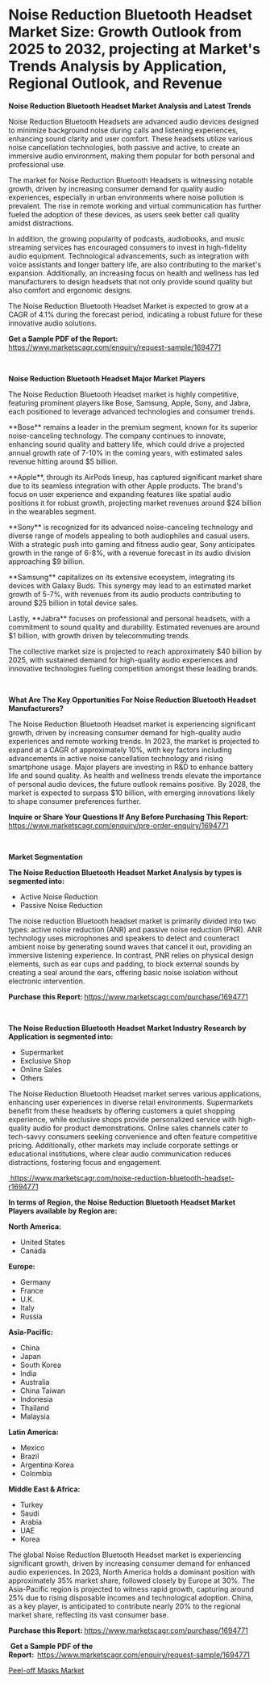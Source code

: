 <p><h1>Noise Reduction Bluetooth Headset Market Size: Growth Outlook from 2025 to 2032, projecting at Market's Trends Analysis by Application, Regional Outlook, and Revenue</h1></p><p><strong>Noise Reduction Bluetooth Headset Market Analysis and Latest Trends</strong></p>
<p><p>Noise Reduction Bluetooth Headsets are advanced audio devices designed to minimize background noise during calls and listening experiences, enhancing sound clarity and user comfort. These headsets utilize various noise cancellation technologies, both passive and active, to create an immersive audio environment, making them popular for both personal and professional use.</p><p>The market for Noise Reduction Bluetooth Headsets is witnessing notable growth, driven by increasing consumer demand for quality audio experiences, especially in urban environments where noise pollution is prevalent. The rise in remote working and virtual communication has further fueled the adoption of these devices, as users seek better call quality amidst distractions.</p><p>In addition, the growing popularity of podcasts, audiobooks, and music streaming services has encouraged consumers to invest in high-fidelity audio equipment. Technological advancements, such as integration with voice assistants and longer battery life, are also contributing to the market's expansion. Additionally, an increasing focus on health and wellness has led manufacturers to design headsets that not only provide sound quality but also comfort and ergonomic designs.</p><p>The Noise Reduction Bluetooth Headset Market is expected to grow at a CAGR of 4.1% during the forecast period, indicating a robust future for these innovative audio solutions.</p></p>
<p><strong>Get a Sample PDF of the Report:&nbsp;</strong> <a href="https://www.marketscagr.com/enquiry/request-sample/1694771?utm_campaign=2529&utm_medium=2&utm_source=Github&utm_content=ia&utm_term=25032025&utm_id=noise-reduction-bluetooth-headset">https://www.marketscagr.com/enquiry/request-sample/1694771</a></p>
<p>&nbsp;</p>
<p><strong>Noise Reduction Bluetooth Headset Major Market Players</strong></p>
<p><p>The Noise Reduction Bluetooth Headset market is highly competitive, featuring prominent players like Bose, Samsung, Apple, Sony, and Jabra, each positioned to leverage advanced technologies and consumer trends.</p><p>**Bose** remains a leader in the premium segment, known for its superior noise-canceling technology. The company continues to innovate, enhancing sound quality and battery life, which could drive a projected annual growth rate of 7-10% in the coming years, with estimated sales revenue hitting around $5 billion.</p><p>**Apple**, through its AirPods lineup, has captured significant market share due to its seamless integration with other Apple products. The brand's focus on user experience and expanding features like spatial audio positions it for robust growth, projecting market revenues around $24 billion in the wearables segment.</p><p>**Sony** is recognized for its advanced noise-canceling technology and diverse range of models appealing to both audiophiles and casual users. With a strategic push into gaming and fitness audio gear, Sony anticipates growth in the range of 6-8%, with a revenue forecast in its audio division approaching $9 billion.</p><p>**Samsung** capitalizes on its extensive ecosystem, integrating its devices with Galaxy Buds. This synergy may lead to an estimated market growth of 5-7%, with revenues from its audio products contributing to around $25 billion in total device sales.</p><p>Lastly, **Jabra** focuses on professional and personal headsets, with a commitment to sound quality and durability. Estimated revenues are around $1 billion, with growth driven by telecommuting trends.</p><p>The collective market size is projected to reach approximately $40 billion by 2025, with sustained demand for high-quality audio experiences and innovative technologies fueling competition amongst these leading brands.</p></p>
<p>&nbsp;</p>
<p><strong>What Are The Key Opportunities For Noise Reduction Bluetooth Headset Manufacturers?</strong></p>
<p><p>The Noise Reduction Bluetooth Headset market is experiencing significant growth, driven by increasing consumer demand for high-quality audio experiences and remote working trends. In 2023, the market is projected to expand at a CAGR of approximately 10%, with key factors including advancements in active noise cancellation technology and rising smartphone usage. Major players are investing in R&D to enhance battery life and sound quality. As health and wellness trends elevate the importance of personal audio devices, the future outlook remains positive. By 2028, the market is expected to surpass $10 billion, with emerging innovations likely to shape consumer preferences further.</p></p>
<p><strong>Inquire or Share Your Questions If Any Before Purchasing This Report:</strong> <a href="https://www.marketscagr.com/enquiry/pre-order-enquiry/1694771?utm_campaign=2529&utm_medium=2&utm_source=Github&utm_content=ia&utm_term=25032025&utm_id=noise-reduction-bluetooth-headset">https://www.marketscagr.com/enquiry/pre-order-enquiry/1694771</a></p>
<p>&nbsp;</p>
<p><strong>Market Segmentation</strong></p>
<p><strong>The Noise Reduction Bluetooth Headset Market Analysis by types is segmented into:</strong></p>
<p><ul><li>Active Noise Reduction</li><li>Passive Noise Reduction</li></ul></p>
<p><p>The noise reduction Bluetooth headset market is primarily divided into two types: active noise reduction (ANR) and passive noise reduction (PNR). ANR technology uses microphones and speakers to detect and counteract ambient noise by generating sound waves that cancel it out, providing an immersive listening experience. In contrast, PNR relies on physical design elements, such as ear cups and padding, to block external sounds by creating a seal around the ears, offering basic noise isolation without electronic intervention.</p></p>
<p><strong>Purchase this Report:&nbsp;</strong><a href="https://www.marketscagr.com/purchase/1694771?utm_campaign=2529&utm_medium=2&utm_source=Github&utm_content=ia&utm_term=25032025&utm_id=noise-reduction-bluetooth-headset">https://www.marketscagr.com/purchase/1694771</a></p>
<p>&nbsp;</p>
<p><strong>The Noise Reduction Bluetooth Headset Market Industry Research by Application is segmented into:</strong></p>
<p><ul><li>Supermarket</li><li>Exclusive Shop</li><li>Online Sales</li><li>Others</li></ul></p>
<p><p>The Noise Reduction Bluetooth Headset market serves various applications, enhancing user experiences in diverse retail environments. Supermarkets benefit from these headsets by offering customers a quiet shopping experience, while exclusive shops provide personalized service with high-quality audio for product demonstrations. Online sales channels cater to tech-savvy consumers seeking convenience and often feature competitive pricing. Additionally, other markets may include corporate settings or educational institutions, where clear audio communication reduces distractions, fostering focus and engagement.</p></p>
<p><a href="https://www.marketscagr.com/noise-reduction-bluetooth-headset-r1694771?utm_campaign=2529&utm_medium=2&utm_source=Github&utm_content=ia&utm_term=25032025&utm_id=noise-reduction-bluetooth-headset">&nbsp;https://www.marketscagr.com/noise-reduction-bluetooth-headset-r1694771</a></p>
<p><strong>In terms of Region, the Noise Reduction Bluetooth Headset Market Players available by Region are:</strong></p>
<p>
    <p> <strong> North America: </strong>
        <ul>
            <li>United States</li>
            <li>Canada</li>
        </ul>
        </p> 
    <p> <strong> Europe: </strong>
        <ul>
            <li>Germany</li>
            <li>France</li>
            <li>U.K.</li>
            <li>Italy</li>
            <li>Russia</li>
        </ul>
        </p> 
    <p> <strong> Asia-Pacific: </strong>
        <ul>
            <li>China</li>
            <li>Japan</li>
            <li>South Korea</li>
            <li>India</li>
            <li>Australia</li>
            <li>China Taiwan</li>
            <li>Indonesia</li>
            <li>Thailand</li>
            <li>Malaysia</li>
        </ul>
        </p> 
    <p> <strong> Latin America: </strong>
        <ul>
            <li>Mexico</li>
            <li>Brazil</li>
            <li>Argentina Korea</li>
            <li>Colombia</li>
        </ul>
        </p> 
    <p> <strong> Middle East & Africa: </strong>
        <ul>
            <li>Turkey</li>
            <li>Saudi</li>
            <li>Arabia</li>
            <li>UAE</li>
            <li>Korea</li>
        </ul>
    </p>
    </p>
<p><p>The global Noise Reduction Bluetooth Headset market is experiencing significant growth, driven by increasing consumer demand for enhanced audio experiences. In 2023, North America holds a dominant position with approximately 35% market share, followed closely by Europe at 30%. The Asia-Pacific region is projected to witness rapid growth, capturing around 25% due to rising disposable incomes and technological adoption. China, as a key player, is anticipated to contribute nearly 20% to the regional market share, reflecting its vast consumer base.</p></p>
<p><strong>Purchase this Report: </strong><a href="https://www.marketscagr.com/purchase/1694771?utm_campaign=2529&utm_medium=2&utm_source=Github&utm_content=ia&utm_term=25032025&utm_id=noise-reduction-bluetooth-headset">https://www.marketscagr.com/purchase/1694771</a></p>
<p>&nbsp;<strong>Get a Sample PDF of the Report:&nbsp;&nbsp;</strong><a href="https://www.marketscagr.com/enquiry/request-sample/1694771?utm_campaign=2529&utm_medium=2&utm_source=Github&utm_content=ia&utm_term=25032025&utm_id=noise-reduction-bluetooth-headset">https://www.marketscagr.com/enquiry/request-sample/1694771</a></p>
<p><strong></strong></p>
<p><p><a href="https://github.com/hartsockdonnette82/Market-Research-Report-List-1/blob/main/peel-off-masks-market.md?utm_campaign=2529&utm_medium=2&utm_source=Github&utm_content=ia&utm_term=25032025&utm_id=noise-reduction-bluetooth-headset">Peel-off Masks Market</a></p></p>